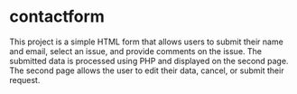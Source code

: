 # contactform
This project is a simple HTML form that allows users to submit their name and email, select an issue, and provide comments on the issue. The submitted data is processed using PHP and displayed on the second page. The second page allows the user to edit their data, cancel, or submit their request. 
